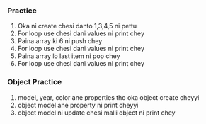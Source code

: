 ### Practice

1. Oka ni create chesi danto 1,3,4,5 ni pettu
2. For loop use chesi dani values ni print chey
3. Paina array ki 6 ni push chey
4. For loop use chesi dani values ni print chey
5. Paina array lo last item ni pop chey
6. For loop use chesi dani values ni print chey

### Object Practice

1. model, year, color ane properties tho oka object create cheyyi
2. object model ane property ni print cheyyi
3. object model ni update chesi malli object ni print chey
